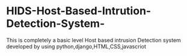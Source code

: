 # HIDS-Host-Based-Intrution-Detection-System-
This is completely a basic level Host based intrusion Detection system developed by using python,django,HTML,CSS,javascriot
